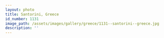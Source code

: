 ```yaml
---
layout: photo
title: Santorini, Greece
id_number: 1131
image_path: /assets/images/gallery/greece/1131--santorini--greece.jpg
description: ''
---
```

